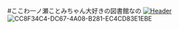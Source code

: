 #ここわ一ノ瀬ことみちゃん大好きの図書館なの
[![](https://raw.githubusercontent.com/MartinHeinz/<OWNER>/<OWNER>/readme_header.png "Header")](https://some-url.dev/)![CC8F34C4-DC67-4A08-B281-EC4CD83E1EBE](https://user-images.githubusercontent.com/101381589/157864640-b5aa65ce-6e3c-46ce-8129-fbee0f364acb.png)
